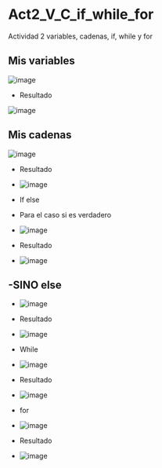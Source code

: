 # Act2_V_C_if_while_for
Actividad 2 variables, cadenas, if, while y for

## Mis variables
![image](https://github.com/user-attachments/assets/98a19885-99f8-4243-bb3d-70a805253873)
- Resultado
 
![image](https://github.com/user-attachments/assets/b82b0a95-171c-423b-b2df-2345d40164c7)

## Mis cadenas
![image](https://github.com/user-attachments/assets/513a3f7f-855c-4fd3-a662-adf321743226)
- Resultado

- ![image](https://github.com/user-attachments/assets/90209d1a-9cd9-47df-9ad1-c836093e0f66)

- If else
- Para el caso si es verdadero
- ![image](https://github.com/user-attachments/assets/8105736e-ceb1-4d9d-bedd-3625bffe0676)
- Resultado
- ![image](https://github.com/user-attachments/assets/d26f8630-cf81-40c3-bd10-833589f69265)

-SINO else
- 
- ![image](https://github.com/user-attachments/assets/cdff343d-2f27-41ee-8cdb-ef93652ded1e)
- Resultado
- ![image](https://github.com/user-attachments/assets/39c1cc08-48c7-451f-8be9-92a66bf99093)

- While
- ![image](https://github.com/user-attachments/assets/793fac8f-f3d5-4671-85bc-f54c358f3196)
- Resultado
- ![image](https://github.com/user-attachments/assets/ae9c8ae3-bfd7-4b3e-b275-870a0990a109)

- for
- ![image](https://github.com/user-attachments/assets/3bad4666-b25a-4dc4-bc54-27a2bebf44ff)
- Resultado
- ![image](https://github.com/user-attachments/assets/53e5430e-d9ca-4271-9a97-a20c1364906d)

